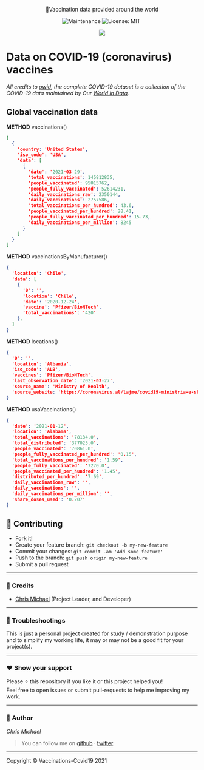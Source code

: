 <p align="center">
    💉Vaccination data provided around the world
</p>

<p align="center">
  <img alt="Maintenance" src="https://img.shields.io/badge/Maintained%3F-yes-green.svg" />          
  <img alt="License: MIT" src="https://img.shields.io/badge/License-MIT-yellow.svg" />
  <img src="https://img.shields.io/badge/COVID19-API-brightgreen.svg" alt="">
  <p align="center">
    <a href="https://nodei.co/npm/vaccinations-covid19/"><img src="https://nodei.co/npm/vaccinations-covid19.png"></a>
  </p>
</p>

# Data on COVID-19 (coronavirus) vaccines
*All credits to [owid](https://github.com/owid/covid-19-data), the complete COVID-19 dataset is a collection of the COVID-19 data maintained by Our [World in Data](https://ourworldindata.org/coronavirus).*

## Global vaccination data


**METHOD** vaccinations()

```json
[
  {
    'country: 'United States',
    'iso_code': 'USA',
    'data': [
      {
        'date': '2021-03-29',
        'total_vaccinations': 145812835,
        'people_vaccinated': 95015762,
        'people_fully_vaccinated': 52614231,
        'daily_vaccinations_raw': 2350144,
        'daily_vaccinations': 2757586,
        'total_vaccinations_per_hundred': 43.6,
        'people_vaccinated_per_hundred': 28.41,
        'people_fully_vaccinated_per_hundred': 15.73,
        'daily_vaccinations_per_million': 8245
      }
    ]
  }
]
```

**METHOD** vaccinationsByManufacturer()

```json
{
  'location': 'Chile',
  'data': [
    {
      '0': '',
      'location': 'Chile',
      'date': '2020-12-24',
      'vaccine': 'Pfizer/BioNTech',
      'total_vaccinations': '420'
    },
  ]
}
```

**METHOD** locations()

```json
{
  '0': '',
  'location': 'Albania',
  'iso_code': 'ALB',
  'vaccines': 'Pfizer/BioNTech',
  'last_observation_date': '2021-03-27',
  'source_name': 'Ministry of Health',
  'source_website: 'https://coronavirus.al/lajme/covid19-ministria-e-shendetesise-1827-te-vaksinuar-3070-testime-550-te-sheruar-425-raste-te-reja-dhe-12-humbje-jete-ne-24-oret-e-fundit/'
}
```

**METHOD** usaVaccinations()

```json
{
  'date': '2021-01-12',
  'location': 'Alabama',
  'total_vaccinations': '78134.0',
  'total_distributed': '377025.0',
  'people_vaccinated': '70861.0',
  'people_fully_vaccinated_per_hundred': '0.15',
  'total_vaccinations_per_hundred': '1.59',
  'people_fully_vaccinated': '7270.0',
  'people_vaccinated_per_hundred': '1.45',
  'distributed_per_hundred': '7.69',
  'daily_vaccinations_raw': '',
  'daily_vaccinations': '',
  'daily_vaccinations_per_million': '',
  'share_doses_used': '0.207'
}
```


## **:handshake: Contributing**

- Fork it!
- Create your feature branch: `git checkout -b my-new-feature`
- Commit your changes: `git commit -am 'Add some feature'`
- Push to the branch: `git push origin my-new-feature`
- Submit a pull request

---

### **:busts_in_silhouette: Credits**

- [Chris Michael](https://github.com/ChrisMichaelPerezSantiago) (Project Leader, and Developer)

---

### **:anger: Troubleshootings**

This is just a personal project created for study / demonstration purpose and to simplify my working life, it may or may
not be a good fit for your project(s).

---

### **:heart: Show your support**

Please :star: this repository if you like it or this project helped you!\
Feel free to open issues or submit pull-requests to help me improving my work.


---


### **:robot: Author**

_*Chris Michael*_

> You can follow me on
[github](https://github.com/ChrisMichaelPerezSantiago)&nbsp;&middot;&nbsp;[twitter](https://twitter.com/Chris5855M)

---

Copyright © Vaccinations-Covid19 2021 
